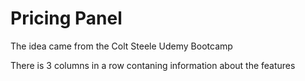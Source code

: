 # **Pricing Panel**

The idea came from the Colt Steele Udemy Bootcamp

There is 3 columns in a row contaning information about the features 
